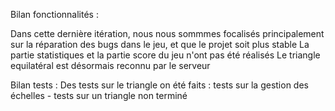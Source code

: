 ﻿Bilan fonctionnalités : 

Dans cette dernière itération, nous nous sommmes focalisés principalement sur la réparation des bugs dans le jeu, et que le projet soit plus stable
La partie statistiques et la partie score du jeu n'ont pas été réalisés
Le triangle equilatéral est désormais reconnu par le serveur


Bilan tests : 
Des tests sur le triangle on été faits : tests sur la gestion des échelles - tests sur un triangle non terminé


										 
